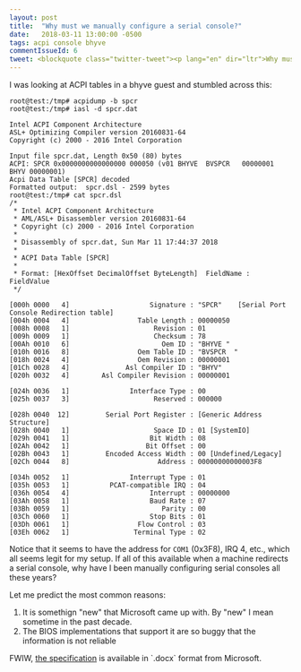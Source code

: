 ```yaml
---
layout: post
title:  "Why must we manually configure a serial console?"
date:   2018-03-11 13:00:00 -0500
tags: acpi console bhyve
commentIssueId: 6
tweet: <blockquote class="twitter-tweet"><p lang="en" dir="ltr">Why must we manually configure a serial console?<a href="https://t.co/FRiJnXkbhE">https://t.co/FRiJnXkbhE</a></p>&mdash; Mike Gerdts (@OMGerdts) <a href="https://twitter.com/OMGerdts/status/972903975514247170?ref_src=twsrc%5Etfw">March 11, 2018</a></blockquote> <script async src="https://platform.twitter.com/widgets.js" charset="utf-8"></script>
---
```


I was looking at ACPI tables in a bhyve guest and stumbled across this:

```
root@test:/tmp# acpidump -b spcr
root@test:/tmp# iasl -d spcr.dat

Intel ACPI Component Architecture
ASL+ Optimizing Compiler version 20160831-64
Copyright (c) 2000 - 2016 Intel Corporation

Input file spcr.dat, Length 0x50 (80) bytes
ACPI: SPCR 0x0000000000000000 000050 (v01 BHYVE  BVSPCR   00000001 BHYV 00000001)
Acpi Data Table [SPCR] decoded
Formatted output:  spcr.dsl - 2599 bytes
root@test:/tmp# cat spcr.dsl
/*
 * Intel ACPI Component Architecture
 * AML/ASL+ Disassembler version 20160831-64
 * Copyright (c) 2000 - 2016 Intel Corporation
 *
 * Disassembly of spcr.dat, Sun Mar 11 17:44:37 2018
 *
 * ACPI Data Table [SPCR]
 *
 * Format: [HexOffset DecimalOffset ByteLength]  FieldName : FieldValue
 */

[000h 0000   4]                    Signature : "SPCR"    [Serial Port Console Redirection table]
[004h 0004   4]                 Table Length : 00000050
[008h 0008   1]                     Revision : 01
[009h 0009   1]                     Checksum : 78
[00Ah 0010   6]                       Oem ID : "BHYVE "
[010h 0016   8]                 Oem Table ID : "BVSPCR  "
[018h 0024   4]                 Oem Revision : 00000001
[01Ch 0028   4]              Asl Compiler ID : "BHYV"
[020h 0032   4]        Asl Compiler Revision : 00000001

[024h 0036   1]               Interface Type : 00
[025h 0037   3]                     Reserved : 000000

[028h 0040  12]         Serial Port Register : [Generic Address Structure]
[028h 0040   1]                     Space ID : 01 [SystemIO]
[029h 0041   1]                    Bit Width : 08
[02Ah 0042   1]                   Bit Offset : 00
[02Bh 0043   1]         Encoded Access Width : 00 [Undefined/Legacy]
[02Ch 0044   8]                      Address : 00000000000003F8

[034h 0052   1]               Interrupt Type : 01
[035h 0053   1]          PCAT-compatible IRQ : 04
[036h 0054   4]                    Interrupt : 00000000
[03Ah 0058   1]                    Baud Rate : 07
[03Bh 0059   1]                       Parity : 00
[03Ch 0060   1]                    Stop Bits : 01
[03Dh 0061   1]                 Flow Control : 03
[03Eh 0062   1]                Terminal Type : 02
```

Notice that it seems to have the address for `COM1` (0x3F8), IRQ 4, etc., which
all seems legit for my setup.  If all of this available when a machine redirects
a serial console, why have I been manually configuring serial consoles all these
years?

Let me predict the most common reasons:

1. It is somethign "new" that Microsoft came up with.  By "new" I mean sometime
in the past decade.
1. The BIOS implementations that support it are so buggy that the information is
not reliable

FWIW, [the specification](https://docs.microsoft.com/en-us/previous-versions/windows/hardware/design/dn639132(v=vs.85)) is available in `.docx` format from Microsoft.
